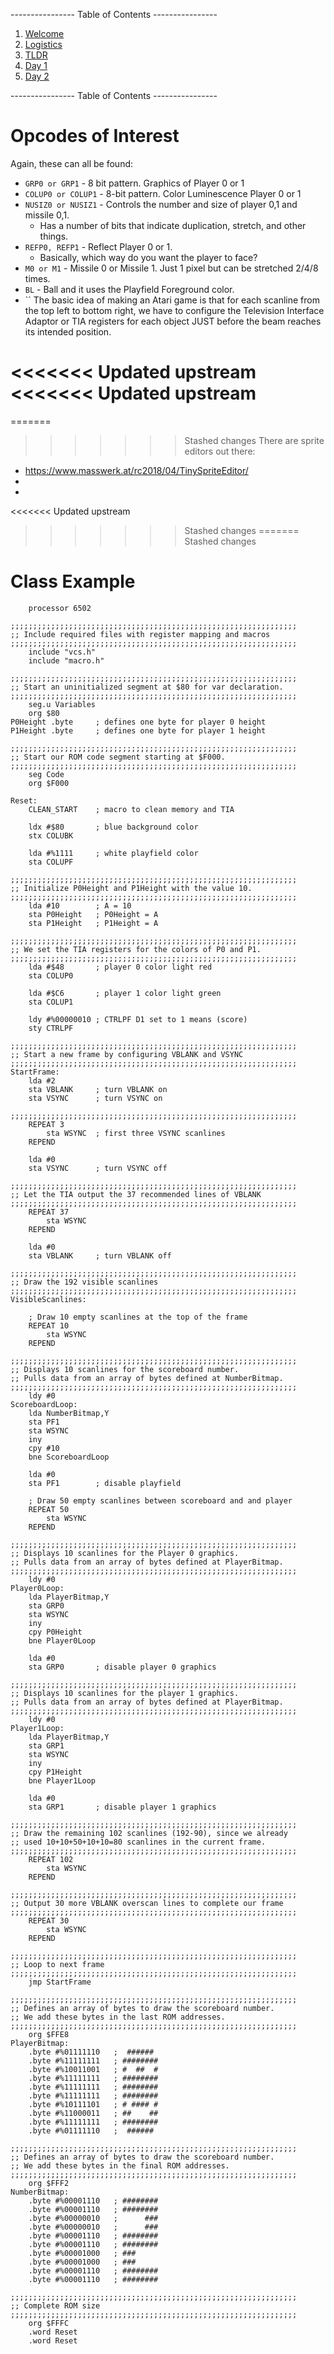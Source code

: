 ---------------- Table of Contents ---------------- 

1. [Welcome](#welcome)
2. [Logistics](#logistics)
3. [TLDR](#tldr)
4. [Day 1](#day1)
5. [Day 2](#day2)

---------------- Table of Contents ---------------- 

# <a id='opcodes'></a> Opcodes of Interest
Again, these can all be found: 
* `GRP0 or GRP1` - 8 bit pattern. Graphics of Player 0 or 1
* `COLUP0 or COLUP1` - 8-bit pattern. Color Luminescence Player 0 or 1
* `NUSIZ0 or NUSIZ1` - Controls the number and size of player 0,1 and missile 0,1.
	* Has a number of bits that indicate duplication, stretch, and other things.
* `REFP0, REFP1` - Reflect Player 0 or 1. 
	* Basically, which way do you want the player to face?
* `M0 or M1` - Missile 0 or Missile 1. Just 1 pixel but can be stretched 2/4/8 times.
* `BL` - Ball and it uses the Playfield Foreground color.
* ``
The basic idea of making an Atari game is that for each scanline from the top left to bottom right, we have to configure the Television Interface Adaptor or TIA registers for each object JUST before the beam reaches its intended position.

<<<<<<< Updated upstream
<<<<<<< Updated upstream
=======
=======
>>>>>>> Stashed changes
There are sprite editors out there: 
* https://www.masswerk.at/rc2018/04/TinySpriteEditor/
* 
* 

<<<<<<< Updated upstream
>>>>>>> Stashed changes
=======
>>>>>>> Stashed changes
# <a id='classexample'></a>Class Example
```asm6502
    processor 6502

;;;;;;;;;;;;;;;;;;;;;;;;;;;;;;;;;;;;;;;;;;;;;;;;;;;;;;;;;;;;;;;;
;; Include required files with register mapping and macros
;;;;;;;;;;;;;;;;;;;;;;;;;;;;;;;;;;;;;;;;;;;;;;;;;;;;;;;;;;;;;;;;
    include "vcs.h"
    include "macro.h"

;;;;;;;;;;;;;;;;;;;;;;;;;;;;;;;;;;;;;;;;;;;;;;;;;;;;;;;;;;;;;;;;
;; Start an uninitialized segment at $80 for var declaration.
;;;;;;;;;;;;;;;;;;;;;;;;;;;;;;;;;;;;;;;;;;;;;;;;;;;;;;;;;;;;;;;;
    seg.u Variables
    org $80
P0Height .byte     ; defines one byte for player 0 height
P1Height .byte     ; defines one byte for player 1 height

;;;;;;;;;;;;;;;;;;;;;;;;;;;;;;;;;;;;;;;;;;;;;;;;;;;;;;;;;;;;;;;;
;; Start our ROM code segment starting at $F000.
;;;;;;;;;;;;;;;;;;;;;;;;;;;;;;;;;;;;;;;;;;;;;;;;;;;;;;;;;;;;;;;;
    seg Code
    org $F000

Reset:
    CLEAN_START    ; macro to clean memory and TIA

    ldx #$80       ; blue background color
    stx COLUBK

    lda #%1111     ; white playfield color
    sta COLUPF

;;;;;;;;;;;;;;;;;;;;;;;;;;;;;;;;;;;;;;;;;;;;;;;;;;;;;;;;;;;;;;;;
;; Initialize P0Height and P1Height with the value 10.
;;;;;;;;;;;;;;;;;;;;;;;;;;;;;;;;;;;;;;;;;;;;;;;;;;;;;;;;;;;;;;;;
    lda #10        ; A = 10
    sta P0Height   ; P0Height = A
    sta P1Height   ; P1Height = A

;;;;;;;;;;;;;;;;;;;;;;;;;;;;;;;;;;;;;;;;;;;;;;;;;;;;;;;;;;;;;;;;
;; We set the TIA registers for the colors of P0 and P1.
;;;;;;;;;;;;;;;;;;;;;;;;;;;;;;;;;;;;;;;;;;;;;;;;;;;;;;;;;;;;;;;;
    lda #$48       ; player 0 color light red
    sta COLUP0

    lda #$C6       ; player 1 color light green
    sta COLUP1

    ldy #%00000010 ; CTRLPF D1 set to 1 means (score)
    sty CTRLPF

;;;;;;;;;;;;;;;;;;;;;;;;;;;;;;;;;;;;;;;;;;;;;;;;;;;;;;;;;;;;;;;;
;; Start a new frame by configuring VBLANK and VSYNC
;;;;;;;;;;;;;;;;;;;;;;;;;;;;;;;;;;;;;;;;;;;;;;;;;;;;;;;;;;;;;;;;
StartFrame:
    lda #2
    sta VBLANK     ; turn VBLANK on
    sta VSYNC      ; turn VSYNC on

;;;;;;;;;;;;;;;;;;;;;;;;;;;;;;;;;;;;;;;;;;;;;;;;;;;;;;;;;;;;;;;;
    REPEAT 3
        sta WSYNC  ; first three VSYNC scanlines
    REPEND

    lda #0
    sta VSYNC      ; turn VSYNC off

;;;;;;;;;;;;;;;;;;;;;;;;;;;;;;;;;;;;;;;;;;;;;;;;;;;;;;;;;;;;;;;;
;; Let the TIA output the 37 recommended lines of VBLANK
;;;;;;;;;;;;;;;;;;;;;;;;;;;;;;;;;;;;;;;;;;;;;;;;;;;;;;;;;;;;;;;;
    REPEAT 37
        sta WSYNC
    REPEND

    lda #0
    sta VBLANK     ; turn VBLANK off

;;;;;;;;;;;;;;;;;;;;;;;;;;;;;;;;;;;;;;;;;;;;;;;;;;;;;;;;;;;;;;;;
;; Draw the 192 visible scanlines
;;;;;;;;;;;;;;;;;;;;;;;;;;;;;;;;;;;;;;;;;;;;;;;;;;;;;;;;;;;;;;;;
VisibleScanlines:

    ; Draw 10 empty scanlines at the top of the frame
    REPEAT 10
        sta WSYNC
    REPEND

;;;;;;;;;;;;;;;;;;;;;;;;;;;;;;;;;;;;;;;;;;;;;;;;;;;;;;;;;;;;;;;;
;; Displays 10 scanlines for the scoreboard number.
;; Pulls data from an array of bytes defined at NumberBitmap.
;;;;;;;;;;;;;;;;;;;;;;;;;;;;;;;;;;;;;;;;;;;;;;;;;;;;;;;;;;;;;;;;
    ldy #0
ScoreboardLoop:
    lda NumberBitmap,Y
    sta PF1
    sta WSYNC
    iny
    cpy #10
    bne ScoreboardLoop

    lda #0
    sta PF1        ; disable playfield

    ; Draw 50 empty scanlines between scoreboard and and player
    REPEAT 50
        sta WSYNC
    REPEND

;;;;;;;;;;;;;;;;;;;;;;;;;;;;;;;;;;;;;;;;;;;;;;;;;;;;;;;;;;;;;;;;
;; Displays 10 scanlines for the Player 0 graphics.
;; Pulls data from an array of bytes defined at PlayerBitmap.
;;;;;;;;;;;;;;;;;;;;;;;;;;;;;;;;;;;;;;;;;;;;;;;;;;;;;;;;;;;;;;;;
    ldy #0
Player0Loop:
    lda PlayerBitmap,Y
    sta GRP0
    sta WSYNC
    iny
    cpy P0Height
    bne Player0Loop

    lda #0
    sta GRP0       ; disable player 0 graphics

;;;;;;;;;;;;;;;;;;;;;;;;;;;;;;;;;;;;;;;;;;;;;;;;;;;;;;;;;;;;;;;;
;; Displays 10 scanlines for the player 1 graphics.
;; Pulls data from an array of bytes defined at PlayerBitmap.
;;;;;;;;;;;;;;;;;;;;;;;;;;;;;;;;;;;;;;;;;;;;;;;;;;;;;;;;;;;;;;;;
    ldy #0
Player1Loop:
    lda PlayerBitmap,Y
    sta GRP1
    sta WSYNC
    iny
    cpy P1Height
    bne Player1Loop

    lda #0
    sta GRP1       ; disable player 1 graphics

;;;;;;;;;;;;;;;;;;;;;;;;;;;;;;;;;;;;;;;;;;;;;;;;;;;;;;;;;;;;;;;;
;; Draw the remaining 102 scanlines (192-90), since we already
;; used 10+10+50+10+10=80 scanlines in the current frame.
;;;;;;;;;;;;;;;;;;;;;;;;;;;;;;;;;;;;;;;;;;;;;;;;;;;;;;;;;;;;;;;;
    REPEAT 102
        sta WSYNC
    REPEND

;;;;;;;;;;;;;;;;;;;;;;;;;;;;;;;;;;;;;;;;;;;;;;;;;;;;;;;;;;;;;;;;
;; Output 30 more VBLANK overscan lines to complete our frame
;;;;;;;;;;;;;;;;;;;;;;;;;;;;;;;;;;;;;;;;;;;;;;;;;;;;;;;;;;;;;;;;
    REPEAT 30
        sta WSYNC
    REPEND

;;;;;;;;;;;;;;;;;;;;;;;;;;;;;;;;;;;;;;;;;;;;;;;;;;;;;;;;;;;;;;;;
;; Loop to next frame
;;;;;;;;;;;;;;;;;;;;;;;;;;;;;;;;;;;;;;;;;;;;;;;;;;;;;;;;;;;;;;;;
    jmp StartFrame

;;;;;;;;;;;;;;;;;;;;;;;;;;;;;;;;;;;;;;;;;;;;;;;;;;;;;;;;;;;;;;;;
;; Defines an array of bytes to draw the scoreboard number.
;; We add these bytes in the last ROM addresses.
;;;;;;;;;;;;;;;;;;;;;;;;;;;;;;;;;;;;;;;;;;;;;;;;;;;;;;;;;;;;;;;;
    org $FFE8
PlayerBitmap:
    .byte #%01111110   ;  ######
    .byte #%11111111   ; ########
    .byte #%10011001   ; #  ##  #
    .byte #%11111111   ; ########
    .byte #%11111111   ; ########
    .byte #%11111111   ; ########
    .byte #%10111101   ; # #### #
    .byte #%11000011   ; ##    ##
    .byte #%11111111   ; ########
    .byte #%01111110   ;  ######

;;;;;;;;;;;;;;;;;;;;;;;;;;;;;;;;;;;;;;;;;;;;;;;;;;;;;;;;;;;;;;;;
;; Defines an array of bytes to draw the scoreboard number.
;; We add these bytes in the final ROM addresses.
;;;;;;;;;;;;;;;;;;;;;;;;;;;;;;;;;;;;;;;;;;;;;;;;;;;;;;;;;;;;;;;;
    org $FFF2
NumberBitmap:
    .byte #%00001110   ; ########
    .byte #%00001110   ; ########
    .byte #%00000010   ;      ###
    .byte #%00000010   ;      ###
    .byte #%00001110   ; ########
    .byte #%00001110   ; ########
    .byte #%00001000   ; ###
    .byte #%00001000   ; ###
    .byte #%00001110   ; ########
    .byte #%00001110   ; ########

;;;;;;;;;;;;;;;;;;;;;;;;;;;;;;;;;;;;;;;;;;;;;;;;;;;;;;;;;;;;;;;;
;; Complete ROM size
;;;;;;;;;;;;;;;;;;;;;;;;;;;;;;;;;;;;;;;;;;;;;;;;;;;;;;;;;;;;;;;;
    org $FFFC
    .word Reset
    .word Reset

```